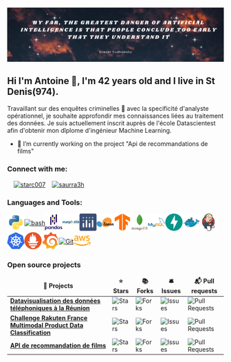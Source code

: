 ![Cover](https://github.com/AntoinePELAMOURGUES/AntoinePELAMOURGUES/blob/main/img/github.png)

## Hi I'm Antoine 👋, I'm 42 years old and I live in St Denis(974).

Travaillant sur des enquêtes criminelles :cop: avec la specificité d'analyste opérationnel, je souhaite approfondir mes connaissances liées au traitement des données. Je suis actuellement inscrit auprès de l'école Datascientest afin d'obtenir mon dîplome d'ingénieur Machine Learning. 

- 🔭 I’m currently working on the project "Api de recommandations de films"

<h3 align="left">Connect with me:</h3>
<p align="left" style="display: flex; align-items:center">
<a href="https://www.linkedin.com/in/antoine-pelamourgues-4533ab28a" target="blank" style="margin-left:15px"><img align="center" src="https://raw.githubusercontent.com/rahuldkjain/github-profile-readme-generator/master/src/images/icons/Social/linked-in-alt.svg" alt="starc007" height="30" width="30" /></a>
<a href="https://instagram.com/antoine_pela" target="blank" style="margin-left:15px"><img align="center" src="https://raw.githubusercontent.com/rahuldkjain/github-profile-readme-generator/master/src/images/icons/Social/instagram.svg" alt="saurra3h" height="30" width="30" /></a>
</p>

<h3 align="left">Languages and Tools:</h3>
<p align="left" style="display: flex; align-items:center; flex-wrap: wrap;">
    <a href="https://www.python.org" target="_blank" rel="noreferrer">
        <img src="https://raw.githubusercontent.com/devicons/devicon/master/icons/python/python-original.svg" alt="python" width="40" height="40" title="Python"/>
    </a>
    <a href="#" target="_blank" rel="noreferrer">
        <img src="https://raw.githubusercontent.com/jmnote/z-icons/master/svg/bash.svg" alt="bash" width="40" height="40" title="Bash"/>
    </a>
    <a href="https://pandas.pydata.org/" target="_blank" rel="noreferrer">
        <img src="https://raw.githubusercontent.com/devicons/devicon/master/icons/pandas/pandas-original-wordmark.svg" alt="Pandas" width="40" height="40" title="Pandas"/>
    </a>
    <a href="https://matplotlib.org/stable/gallery/index.html" target="_blank" rel="noreferrer">
        <img src="https://github.com/devicons/devicon/blob/master/icons/matplotlib/matplotlib-original-wordmark.svg" alt="Matplotlib" width="40" height="40" title="Matplotlib"/>
    </a>
    <a href="https://plotly.com/" target="_blank" rel="noreferrer">
        <img src="https://github.com/devicons/devicon/blob/master/icons/plotly/plotly-original.svg" alt="Plotly" width="40" height="40" title="Plotly"/>
    </a>
    <a href="https://scikit-learn.org/stable/index.html" target="_blank" rel="noreferrer">
        <img src="https://github.com/devicons/devicon/blob/master/icons/scikitlearn/scikitlearn-original.svg" alt="ScikitLearn" width="40" height="40" title="Scikit-Learn"/>
    </a>
    <a href="https://www.tensorflow.org/" target="_blank" rel="noreferrer">
        <img src="https://raw.githubusercontent.com/devicons/devicon/master/icons/tensorflow/tensorflow-original.svg" alt="Tensorflow" width="40" height="40" title="TensorFlow"/>
    </a>
    <a href="https://www.mongodb.com/" target="_blank" rel="noreferrer">
        <img src="https://raw.githubusercontent.com/devicons/devicon/master/icons/mongodb/mongodb-original-wordmark.svg" alt="mongodb" width="40" height="40" title="MongoDB"/>
    </a>
    <a href="https://www.mysql.com/" target="_blank" rel="noreferrer">
        <img src="https://raw.githubusercontent.com/devicons/devicon/master/icons/mysql/mysql-original-wordmark.svg" alt="mysql" width="40" height="40" title="MySQL"/>
    </a>
    <a href="https://fastapi.tiangolo.com/" target="_blank" rel="noreferrer">
        <img src="https://raw.githubusercontent.com/devicons/devicon/master/icons/fastapi/fastapi-original.svg" alt="FastApi" width="40" height="40" title="FastAPI"/>
    </a>
    <a href="https://www.docker.com/" target="_blank" rel="noreferrer">
        <img src="https://raw.githubusercontent.com/devicons/devicon/master/icons/docker/docker-original.svg" alt="Docker" width="40" height="40" title="Docker"/>
    </a>
    <a href="#" target="_blank" rel="noreferrer">
        <img src=https://github.com/devicons/devicon/blob/master/icons/jenkins/jenkins-original.svg alt="Jenkins" width=40 height=40 title="Jenkins">
    </a>
    <a href="#" target="_blank" rel=noreferrer>
        <img src=https://github.com/devicons/devicon/blob/master/icons/kubernetes/kubernetes-plain.svg alt="Kubernetes" width=40 height=40 title="Kubernetes">
    </a>
    <a href="#" target="_blank" rel=noreferrer>
        <img src=https://github.com/devicons/devicon/blob/master/icons/prometheus/prometheus-original.svg alt="Prometheus" width=40 height=40 title="Prometheus">
    </a>
    <a href="#" target="_blank" rel=noreferrer>
        <img src=https://github.com/devicons/devicon/blob/master/icons/grafana/grafana-original.svg alt="Grafana" width=40 height=40 title="Grafana">
    </a>
    <a href=https://git-scm.com/ target=_blank rel=noreferrer>
        <img src=https://www.vectorlogo.zone/logos/git-scm/git-scm-icon.svg alt="Git" width=40 height=40 title="Git">
    </a>
    <a href=https://eu-west-3.console.aws.amazon.com/ target=_blank rel=noreferrer>
        <img src=https://raw.githubusercontent.com/devicons/devicon/master/icons/amazonwebservices/amazonwebservices-plain-wordmark.svg alt="AWS" width=40 height=40 title="AWS">
    </a>
</p>

<h3>Open source projects</h3>
<table>
  <thead align="center">
    <tr border: none;>
      <td><b>🎁 Projects</b></td>
      <td><b>⭐ Stars</b></td>
      <td><b>📚 Forks</b></td>
      <td><b>🛎 Issues</b></td>
      <td><b>📬 Pull requests</b></td>
    </tr>
  </thead>
  <tbody>
      <tr>
      <td><a href="https://github.com/AntoinePELAMOURGUES/PROJET_TELEPHONY_INSIGHT"><b>Datavisualisation des données téléphoniques à la Réunion</b></a></td>
      <td><img alt="Stars" src="https://img.shields.io/github/stars/AntoinePELAMOURGUES/PROJET_TELEPHONY_INSIGHT?style=flat-square&labelColor=343b41"/></td>
      <td><img alt="Forks" src="https://img.shields.io/github/forks/tAntoinePELAMOURGUES/PROJET_TELEPHONY_INSIGHT?style=flat-square&labelColor=343b41"/></td>
      <td><img alt="Issues" src="https://img.shields.io/github/issues/AntoinePELAMOURGUES/PROJET_TELEPHONY_INSIGHT?style=flat-square&labelColor=343b41"/></td>
      <td><img alt="Pull Requests" src="https://img.shields.io/github/issues-pr/AntoinePELAMOURGUES/PROJET_TELEPHONY_INSIGHT?style=flat-square&labelColor=343b41"/></td>
    </tr>
    <tr>
      <td><a href="https://github.com/AntoinePELAMOURGUES/PROJET_CHALLENGE_RAKUTEN"><b>Challenge Rakuten France Multimodal Product Data Classification</b></a></td>
      <td><img alt="Stars" src="https://img.shields.io/github/stars/AntoinePELAMOURGUES/PROJET_CHALLENGE_RAKUTEN?style=flat-square&labelColor=343b41"/></td>
      <td><img alt="Forks" src="https://img.shields.io/github/forks/tAntoinePELAMOURGUES/PROJET_CHALLENGE_RAKUTEN?style=flat-square&labelColor=343b41"/></td>
      <td><img alt="Issues" src="https://img.shields.io/github/issues/AntoinePELAMOURGUES/PROJET_CHALLENGE_RAKUTEN?style=flat-square&labelColor=343b41"/></td>
      <td><img alt="Pull Requests" src="https://img.shields.io/github/issues-pr/AntoinePELAMOURGUES/PROJET_CHALLENGE_RAKUTEN?style=flat-square&labelColor=343b41"/></td>
    </tr>
    <tr>
      <td><a href="https://github.com/AntoinePELAMOURGUES/PROJET_MLOPS_RECO_MOVIES"><b>API de recommandation de films</b></a></td>
      <td><img alt="Stars" src="https://img.shields.io/github/stars/AntoinePELAMOURGUES/PROJET_MLOPS_RECO_MOVIES?style=flat-square&labelColor=343b41"/></td>
      <td><img alt="Forks" src="https://img.shields.io/github/forks/tAntoinePELAMOURGUES/PROJET_MLOPS_RECO_MOVIES?style=flat-square&labelColor=343b41"/></td>
      <td><img alt="Issues" src="https://img.shields.io/github/issues/AntoinePELAMOURGUES/PROJET_MLOPS_RECO_MOVIES?style=flat-square&labelColor=343b41"/></td>
      <td><img alt="Pull Requests" src="https://img.shields.io/github/issues-pr/AntoinePELAMOURGUES/PROJET_MLOPS_RECO_MOVIES?style=flat-square&labelColor=343b41"/></td>
    </tr>
